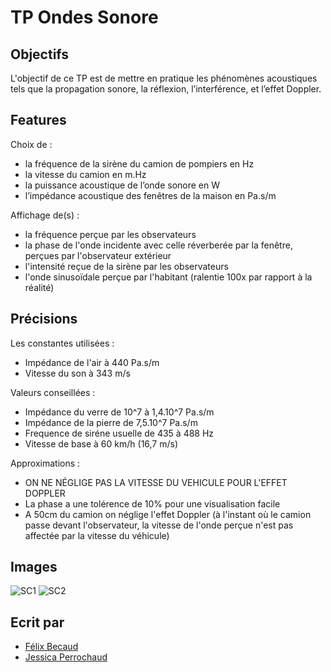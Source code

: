# TP Ondes Sonore

## Objectifs

L'objectif de ce TP est de mettre en pratique les phénomènes acoustiques tels que la 
propagation sonore, la réflexion, l’interférence, et l’effet Doppler.

## Features

Choix de :
- la fréquence de la sirène du camion de pompiers en Hz
- la vitesse du camion en m.Hz
- la puissance acoustique de l’onde sonore en W
- l’impédance acoustique des fenêtres de la maison en Pa.s/m

Affichage de(s) :
- la fréquence perçue par les observateurs
- la phase de l'onde incidente avec celle réverberée par la fenêtre, perçues par l'observateur extérieur
- l'intensité reçue de la sirène par les observateurs
- l'onde sinusoïdale perçue par l'habitant (ralentie 100x par rapport à la réalité)

## Précisions

Les constantes utilisées :
- Impédance de l'air à 440 Pa.s/m
- Vitesse du son à 343 m/s

Valeurs conseillées :
- Impédance du verre de 10^7 à 1,4.10^7 Pa.s/m
- Impédance de la pierre de 7,5.10^7 Pa.s/m
- Frequence de siréne usuelle de 435 à 488 Hz
- Vitesse de base à 60 km/h (16,7 m/s)

Approximations :
- ON NE NÉGLIGE PAS LA VITESSE DU VEHICULE POUR L'EFFET DOPPLER
- La phase a une tolérence de 10% pour une visualisation facile 
- A 50cm du camion on néglige l'effet Doppler (à l'instant où le camion passe devant l'observateur, 
la vitesse de l'onde perçue n'est pas affectée par la vitesse du véhicule)

## Images

![SC1](https://cdn.discordapp.com/attachments/1025360714791125082/1185280528983789598/image.png)
![SC2](https://cdn.discordapp.com/attachments/1025360714791125082/1185279716442251366/image.png)

## Ecrit par
- <a href = "mailto: f.becaud@student.isartdigital.com">Félix Becaud</a>
- <a href = "mailto: j.perrochaud@student.isartdigital.com">Jessica Perrochaud</a>
